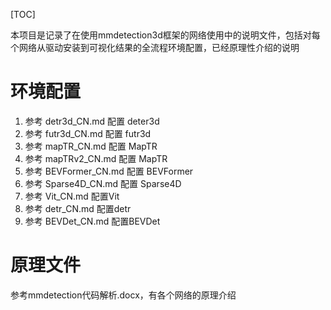 [TOC] 

本项目是记录了在使用mmdetection3d框架的网络使用中的说明文件，包括对每个网络从驱动安装到可视化结果的全流程环境配置，已经原理性介绍的说明
# 环境配置
1. 参考 detr3d_CN.md 配置 deter3d
2. 参考 futr3d_CN.md 配置 futr3d
3. 参考 mapTR_CN.md 配置 MapTR
4. 参考 mapTRv2_CN.md 配置 MapTR
5. 参考 BEVFormer_CN.md 配置 BEVFormer
6. 参考 Sparse4D_CN.md 配置 Sparse4D
7. 参考 Vit_CN.md 配置Vit
8. 参考 detr_CN.md 配置detr
9. 参考 BEVDet_CN.md 配置BEVDet

# 原理文件
参考mmdetection代码解析.docx，有各个网络的原理介绍